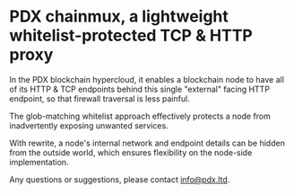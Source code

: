 # PDX chainmux, a lightweight whitelist-protected TCP & HTTP proxy 

In the PDX blockchain hypercloud, it enables a blockchain node to have
all of its HTTP & TCP endpoints behind this single "external" facing 
HTTP endpoint, so that firewall traversal is less painful.

The glob-matching whitelist approach effectively protects a node from 
inadvertently exposing unwanted services. 

With rewrite, a node's internal network and endpoint details can be 
hidden from the outside world, which ensures flexibility on the
node-side implementation.

Any questions or suggestions, please contact info@pdx.ltd.
